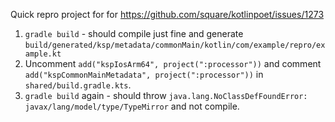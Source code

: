 Quick repro project for for https://github.com/square/kotlinpoet/issues/1273

1. `gradle build` - should compile just fine and generate `build/generated/ksp/metadata/commonMain/kotlin/com/example/repro/example.kt`
2. Uncomment `add("kspIosArm64", project(":processor"))` and comment `add("kspCommonMainMetadata", project(":processor"))` in `shared/build.gradle.kts`.
3. `gradle build` again - should throw `java.lang.NoClassDefFoundError: javax/lang/model/type/TypeMirror` and not compile.
